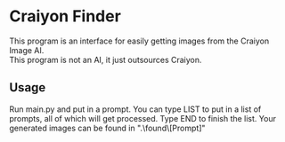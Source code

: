 # Cr**ai**yon Finder
This program is an interface for easily getting images from the Craiyon Image AI.  
This program is not an AI, it just outsources Craiyon.  

## Usage
Run main.py and put in a prompt. You can type LIST to put in a list of prompts, all of which will get processed. Type END to finish the list. Your generated images can be found in ".\found\\[Prompt]"